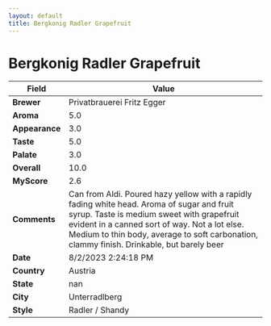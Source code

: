 ```yaml
---
layout: default
title: Bergkonig Radler Grapefruit
---
```


# Bergkonig Radler Grapefruit

| Field         | Value                                                                                                   |
|---------------|---------------------------------------------------------------------------------------------------------|
| **Brewer**    | Privatbrauerei Fritz Egger                                                                                        |
| **Aroma**     | 5.0                                                                                         |
| **Appearance**| 3.0                                                                                    |
| **Taste**     | 5.0                                                                                         |
| **Palate**    | 3.0                                                                                        |
| **Overall**   | 10.0                                                                                       |
| **MyScore**   | 2.6                                                                                       |
| **Comments**  | Can from Aldi. Poured hazy yellow with a rapidly fading white head. Aroma of sugar and fruit syrup. Taste is medium sweet with grapefruit evident in a canned sort of way. Not a lot else. Medium to thin body, average to soft carbonation, clammy finish. Drinkable, but barely beer                                                                                      |
| **Date**      | 8/2/2023 2:24:18 PM                                                                                          |
| **Country**   | Austria                                                                                       |
| **State**     | nan                                                                                         |
| **City**      | Unterradlberg                                                                                          |
| **Style**     | Radler / Shandy                                                                                         |
